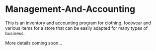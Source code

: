 # Management-And-Accounting
This is an inventory and accounting program for clothing, footwear and various items for a store that can be easily adapted for many types of business.



More details coming soon...
